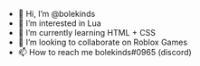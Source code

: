 - 👋 Hi, I’m @bolekinds
- 👀 I’m interested in Lua
- 🌱 I’m currently learning HTML + CSS
- 💞️ I’m looking to collaborate on Roblox Games
- 📫 How to reach me bolekinds#0965 (discord)
